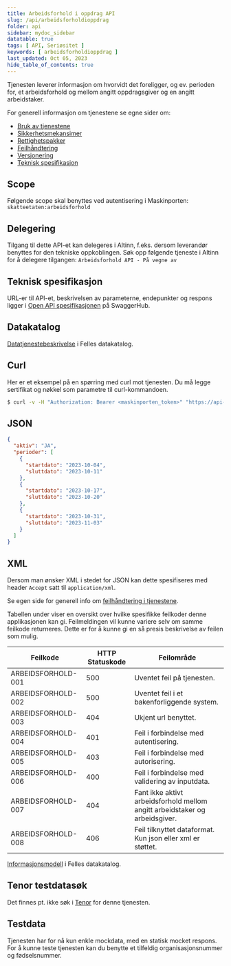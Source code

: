 ```yaml
---
title: Arbeidsforhold i oppdrag API
slug: /api/arbeidsforholdioppdrag
folder: api
sidebar: mydoc_sidebar
datatable: true
tags: [ API, Seriøsitet ]
keywords: [ arbeidsforholdioppdrag ]
last_updated: Oct 05, 2023
hide_table_of_contents: true
---
```


<Summary>Tjenesten leverer informasjon om hvorvidt det foreligger, og ev. perioden for, et arbeidsforhold og mellom angitt oppdragsgiver og en angitt arbeidstaker.</Summary>

<Tabs underline={true}>
<TabItem headerText="Om tjenesten" itemKey="itemKey-1" default>

For generell informasjon om tjenestene se egne sider om:

* [Bruk av tjenestene](../om/bruk.md)
* [Sikkerhetsmekansimer](../om/sikkerhet.md)
* [Rettighetspakker](../om/rettighetspakker.md)
* [Feilhåndtering](../om/feil.md)
* [Versjonering](../om/versjoner.md)
* [Teknisk spesifikasjon](../om/tekniskspesifikasjon.md)

## Scope

Følgende scope skal benyttes ved autentisering i Maskinporten: `skatteetaten:arbeidsforhold`

## Delegering

Tilgang til dette API-et kan delegeres i Altinn, f.eks. dersom leverandør benyttes for den tekniske oppkoblingen. Søk
opp følgende tjeneste i Altinn for å delegere tilgangen: `Arbeidsforhold API - På vegne av`

## Teknisk spesifikasjon

URL-er til API-et, beskrivelsen av parameterne, endepunkter og respons ligger
i [Open API spesifikasjonen](https://app.swaggerhub.com/apis/skatteetaten/arbeidsforhold-i-oppdrag-api) på
SwaggerHub.

## Datakatalog

[Datatjenestebeskrivelse](https://data.norge.no/dataservices/aaa9d596-52d5-3d73-9f36-51b9a2e662be) i Felles datakatalog.

</TabItem>
<TabItem headerText="Eksempler" itemKey="itemKey-2">

## Curl

Her er et eksempel på en spørring med curl mot tjenesten. Du må legge sertifikat og nøkkel som parametre til
curl-kommandoen.

```bash
$ curl -v -H "Authorization: Bearer <maskinporten_token>" "https://api-test.sits.no/api/arbeidsforhold/v1/arbeidsgiver/877353192/arbeidstaker/09099617966/aktiv"'
```

## JSON

```json
{
  "aktiv": "JA",
  "perioder": [
    {
      "startdato": "2023-10-04",
      "sluttdato": "2023-10-11"
    },
    {
      "startdato": "2023-10-17",
      "sluttdato": "2023-10-20"
    },
    {
      "startdato": "2023-10-31",
      "sluttdato": "2023-11-03"
    }
  ]
}
```

## XML

Dersom man ønsker XML i stedet for JSON kan dette spesifiseres med header `Accept` satt til `application/xml`.

</TabItem>
<TabItem headerText="Feilkoder" itemKey="itemKey-3">

Se egen side for generell info om [feilhåndtering i tjenestene](../om/feil.md).

Tabellen under viser en oversikt over hvilke spesifikke feilkoder denne applikasjonen kan gi. Feilmeldingen vil kunne variere selv om samme feilkode returneres. Dette er for å kunne gi en så presis beskrivelse av feilen som mulig.

| Feilkode           | HTTP Statuskode | Feilområde                                                                  |
|--------------------|-----------------|-----------------------------------------------------------------------------|
| ARBEIDSFORHOLD-001 | 500             | Uventet feil på tjenesten.                                                  |
| ARBEIDSFORHOLD-002 | 500             | Uventet feil i et bakenforliggende system.                                  |
| ARBEIDSFORHOLD-003 | 404             | Ukjent url benyttet.                                                        |
| ARBEIDSFORHOLD-004 | 401             | Feil i forbindelse med autentisering.                                       |
| ARBEIDSFORHOLD-005 | 403             | Feil i forbindelse med autorisering.                                        |
| ARBEIDSFORHOLD-006 | 400             | Feil i forbindelse med validering av inputdata.                             |
| ARBEIDSFORHOLD-007 | 404             | Fant ikke aktivt arbeidsforhold mellom angitt arbeidstaker og arbeidsgiver. |
| ARBEIDSFORHOLD-008 | 406             | Feil tilknyttet dataformat. Kun json eller xml er støttet.                  |  

</TabItem>
<TabItem headerText="Informasjonsmodell" itemKey="itemKey-4">

[Informasjonsmodell](https://data.norge.no/informationmodels/7a2c6a3b-d323-3885-8261-a090eaf0e2c7) i Felles datakatalog.

</TabItem>
<TabItem headerText="Test" itemKey="itemKey-5">

## Tenor testdatasøk

Det finnes pt. ikke søk i [Tenor](../test/tenor.md) for denne tjenesten.

## Testdata

Tjenesten har for nå kun enkle mockdata, med en statisk mocket respons. For å kunne teste tjenesten kan du benytte et
tilfeldig organisasjonsnummer og fødselsnummer.

</TabItem>
</Tabs>
